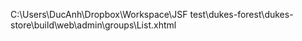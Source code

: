 C:\Users\DucAnh\Dropbox\Workspace\JSF test\dukes-forest\dukes-store\build\web\admin\groups\List.xhtml
